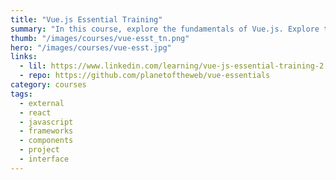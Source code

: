 ```yaml
---
title: "Vue.js Essential Training"
summary: "In this course, explore the fundamentals of Vue.js. Explore the core library and learn how to make the most of templates, classes, objects, arrays, styles, modules, and more. You'll learn using codepen as well as "
thumb: "/images/courses/vue-esst_tn.png"
hero: "/images/courses/vue-esst.jpg"
links:
  - lil: https://www.linkedin.com/learning/vue-js-essential-training-2
  - repo: https://github.com/planetoftheweb/vue-essentials
category: courses
tags:
  - external
  - react
  - javascript
  - frameworks
  - components
  - project
  - interface
---
```

